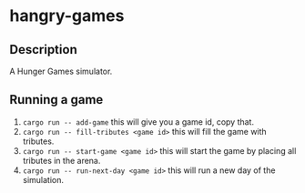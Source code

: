 # hangry-games

## Description

A Hunger Games simulator.

## Running a game

1. `cargo run -- add-game`
    this will give you a game id, copy that.
2. `cargo run -- fill-tributes <game id>`
    this will fill the game with tributes.
3. `cargo run -- start-game <game id>`
    this will start the game by placing all tributes in the arena.
4. `cargo run -- run-next-day <game id>`
    this will run a new day of the simulation.